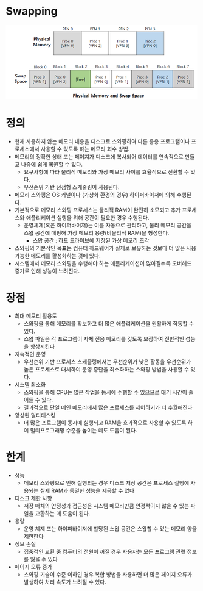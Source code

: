 # Swapping

![Untitled](Swapping%20932a9218250c4b5b8da0d270a2cddb42/Untitled.png)

# 정의

- 현재 사용하지 않는 메모리 내용을 디스크로 스와핑하여 다른 응용 프로그램이나 프로세스에서 사용할 수 있도록 하는 메모리 회수 방법.
- 메모리의 정확한 상태 또는 페이지가 디스크에 복사되어 데이터를 연속적으로 만들고 나중에 쉽게 복원할 수 있다.
    - 요구사항에 따라 물리적 메모리와 가상 메모리 사이를  효율적으로 전환할 수 있다.
    - 우선순위 기반 선점형 스케줄링이 사용된다.
- 메모리 스와핑은 OS 커널이나 (가상화 환경의 경우) 하이퍼바이저에 의해 수행된다.
- 기본적으로 메모리 스와핑 프로세스는 물리적 RAM이 완전히 소모되고 추가 프로세스와 애플리케이션 실행을 위해 공간이 필요한 경우 수행된다.
    - 운영체제(혹은 하이퍼바이저)는 이를 자동으로 관리하고, 물리 메모리 공간을 스왑 공간에 매핑해 가상 메모리 용량(비물리적 RAM)을 형성한다.
        - 스왑 공간 : 하드 드라이브에 저장된 가상 메모리 조각
- 스와핑의 기본적인 목표는 컴퓨터 하드웨어가 실제로 보유하는 것보다 더 많은 사용 가능한 메모리를 활성화하는 것에 있다.
- 시스템에서 메모리 스와핑을 수행해야 하는 애플리케이션이 많아질수록 오버헤드 증가로 인해 성능이 느려진다.

# 장점

- 최대 메모리 활용도
    - 스와핑을 통해 메모리를 확보하고 더 많은 애플리케이션을 원활하게 작동할 수 있다.
    - 스왑 파일은 각 프로그램이 자체 전용 메모리를 갖도록 보장하여 전반적인 성능을 향상시킨다
- 지속적인 운영
    - 우선순위 기반 프로세스 스케줄링에서는 우선순위가 낮은 활동을 우선순위가 높은 프로세스로 대체하여 운영 중단을 최소화하는 스와핑 방법을 사용할 수 있다.
- 시스템 최소화
    - 스와핑을 통해 CPU는 많은 작업을 동시에 수행할 수 있으므로 대기 시간이 줄어들 수 있다.
    - 결과적으로 단일 메인 메모리에서 많은 프로세스를 제어하기가 더 수월해진다
- 향상된 멀티태스킹
    - 더 많은 프로그램이 동시에 실행되고 RAM을 효과적으로 사용할 수 있도록 하여 멀티프로그래밍 수준을 높이는 데도 도움이 된다.

# 한계

- 성능
    - 메모리 스와핑으로 인해 실행되는 경우 디스크 저장 공간은 프로세스 실행에 사용되는 실제 RAM과 동일한 성능을 제공할 수 없다
- 디스크 제한 사항
    - 저장 매체의 안정성과 접근성은 시스템 메모리만큼 안정적이지 않을 수 있는 파일을 교환하는 데 도움이 된다.
- 용량
    - 운영 체제 또는 하이퍼바이저에 할당된 스왑 공간은 스왑할 수 있는 메모리 양을 제한한다
- 정보 손실
    - 집중적인 교환 중 컴퓨터의 전원이 꺼질 경우 사용자는 모든 프로그램 관련 정보를 잃을 수 있다
- 페이지 오류 증가
    - 스와핑 기술이 수준 이하인 경우 복합 방법을 사용하면 더 많은 페이지 오류가 발생하여 처리 속도가 느려질 수 있다.